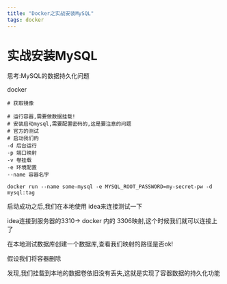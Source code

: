 ```yaml
---
title: "Docker之实战安装MySQL"
tags: docker 
---
```





# 实战安装MySQL

思考:MySQL的数据持久化问题

docker

```shell script
# 获取镜像

# 运行容器,需要做数据挂载!
# 安装启动mysql,需要配置密码的,这是要注意的问题
# 官方的测试
# 启动我们的
-d 后台运行
-p 端口映射
-v 卷挂载
-e 环境配置
--name 容器名字

docker run --name some-mysql -e MYSQL_ROOT_PASSWORD=my-secret-pw -d mysql:tag 
```
启动成功之后,我们在本地使用 idea来连接测试一下

idea连接到服务器的3310-> docker 内的 3306映射,这个时候我们就可以连接上了


在本地测试数据库创建一个数据库,查看我们映射的路径是否ok!

假设我们将容器删除

发现,我们挂载到本地的数据卷依旧没有丢失,这就是实现了容器数据的持久化功能